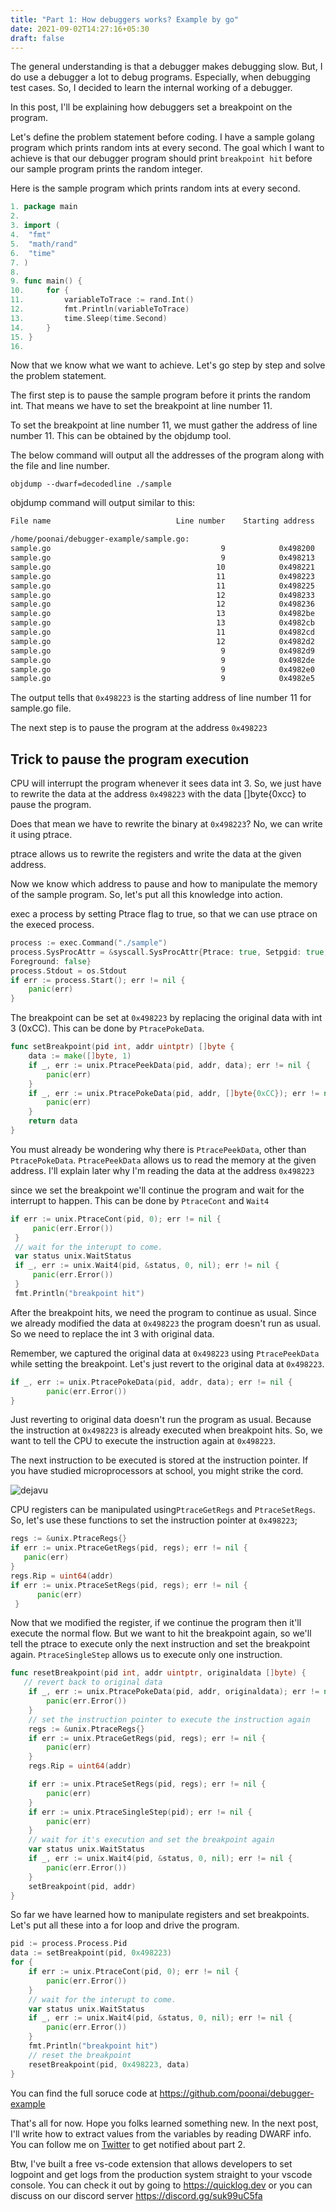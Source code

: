 ```yaml
---
title: "Part 1: How debuggers works? Example by go"
date: 2021-09-02T14:27:16+05:30
draft: false
---
```

The general understanding is that a debugger makes debugging slow. But, I do use a debugger a lot to debug programs. Especially, when debugging test cases. So, I decided to learn the internal working of a debugger. 

In this post, I'll be explaining how debuggers set a breakpoint on the program.

Let's define the problem statement before coding. I have a sample golang program which prints random ints at every second. The goal which I want to achieve is that our debugger program should print `breakpoint hit` before our sample program prints the random integer. 
 
Here is the sample program which prints random ints at every second.

```go
1. package main
2. 
3. import (
4. 	"fmt"
5. 	"math/rand"
6. 	"time"
7. )
8. 
9. func main() {
10. 	for {
11. 		variableToTrace := rand.Int()
12. 		fmt.Println(variableToTrace)
13. 		time.Sleep(time.Second)
14. 	}
15. }
16. 
```
Now that we know what we want to achieve. Let's go step by step and solve the problem statement.

The first step is to pause the sample program before it prints the random int. That means we have to set the breakpoint at line number 11. 

To set the breakpoint at line number 11, we must gather the address of line number 11. This can be obtained by the objdump tool.

The below command will output all the addresses of the program along with the file and line number.

```shell
objdump --dwarf=decodedline ./sample
```

objdump command will output similar to this:
```txt
File name                            Line number    Starting address    View    Stmt

/home/poonai/debugger-example/sample.go:
sample.go                                      9            0x498200               x
sample.go                                      9            0x498213               x
sample.go                                     10            0x498221               x
sample.go                                     11            0x498223               x
sample.go                                     11            0x498225        
sample.go                                     12            0x498233               x
sample.go                                     12            0x498236        
sample.go                                     13            0x4982be               x
sample.go                                     13            0x4982cb        
sample.go                                     11            0x4982cd               x
sample.go                                     12            0x4982d2        
sample.go                                      9            0x4982d9               x
sample.go                                      9            0x4982de        
sample.go                                      9            0x4982e0               x
sample.go                                      9            0x4982e5               x
```
The output tells that `0x498223` is the starting address of line number 11 for sample.go file. 

The next step is to pause the program at the address `0x498223`

## Trick to pause the program execution
CPU will interrupt the program whenever it sees data int 3. So, we just have to rewrite the data at the address `0x498223` with the data []byte{0xcc} to pause the program. 

Does that mean we have to rewrite the binary at `0x498223`? No, we can write it using ptrace.  

ptrace allows us to rewrite the registers and write the data at the given address. 

Now we know which address to pause and how to manipulate the memory of the sample program. So, let's put all this knowledge into action.

exec a process by setting Ptrace flag to true, so that we can use ptrace on the execed process.
```go
process := exec.Command("./sample")
process.SysProcAttr = &syscall.SysProcAttr{Ptrace: true, Setpgid: true,    
Foreground: false}
process.Stdout = os.Stdout
if err := process.Start(); err != nil {
    panic(err)
}
```
The breakpoint can be set at `0x498223` by replacing the original data with int 3 (0xCC). This can be done by `PtracePokeData`. 

```go
func setBreakpoint(pid int, addr uintptr) []byte {
    data := make([]byte, 1)
    if _, err := unix.PtracePeekData(pid, addr, data); err != nil {
        panic(err)
    }
    if _, err := unix.PtracePokeData(pid, addr, []byte{0xCC}); err != nil {
        panic(err)
    }
    return data
}
```
You must already be wondering why there is `PtracePeekData`, other than `PtracePokeData`. `PtracePeekData` allows us to read the memory at the given address. I'll explain later why I'm reading the data at the address `0x498223`

since we set the breakpoint we'll continue the program and wait for the interrupt to happen. This can be done by `PtraceCont` and `Wait4`

```go
if err := unix.PtraceCont(pid, 0); err != nil {
     panic(err.Error())
 }
 // wait for the interupt to come.
 var status unix.WaitStatus
 if _, err := unix.Wait4(pid, &status, 0, nil); err != nil {
     panic(err.Error())
 }
 fmt.Println("breakpoint hit")
```
After the breakpoint hits, we need the program to continue as usual. Since we already modified the data at `0x498223` the program doesn't run as usual. So we need to replace the int 3 with original data.

Remember, we captured the original data at `0x498223` using `PtracePeekData` while setting the breakpoint. Let's just revert to the original data at `0x498223`.
```go
if _, err := unix.PtracePokeData(pid, addr, data); err != nil {
        panic(err.Error())
}
```
Just reverting to original data doesn't run the program as usual. Because the instruction at `0x498223` is already executed when breakpoint hits. 
So, we want to tell the CPU to execute the instruction again at `0x498223`.

The next instruction to be executed is stored at the instruction pointer. If you have studied microprocessors at school, you might strike the cord.

![dejavu](/img/dejavu.jfif)

CPU registers can be manipulated using`PtraceGetRegs` and `PtraceSetRegs`. So, let's use these functions to set the instruction pointer at `0x498223`;

```go
regs := &unix.PtraceRegs{}
if err := unix.PtraceGetRegs(pid, regs); err != nil {
   panic(err)
}
regs.Rip = uint64(addr)
if err := unix.PtraceSetRegs(pid, regs); err != nil {
      panic(err)
 }
```
Now that we modified the register, if we continue the program then it'll execute the normal flow. But we want to hit the breakpoint again, so we'll tell the ptrace to execute only the next instruction and set the breakpoint again. `PtraceSingleStep` allows us to execute only one instruction.

```go
func resetBreakpoint(pid int, addr uintptr, originaldata []byte) {
   // revert back to original data
    if _, err := unix.PtracePokeData(pid, addr, originaldata); err != nil {
        panic(err.Error())
    }
    // set the instruction pointer to execute the instruction again
    regs := &unix.PtraceRegs{}
    if err := unix.PtraceGetRegs(pid, regs); err != nil {
        panic(err)
    }
    regs.Rip = uint64(addr)

    if err := unix.PtraceSetRegs(pid, regs); err != nil {
        panic(err)
    }
    if err := unix.PtraceSingleStep(pid); err != nil {
        panic(err)
    }
    // wait for it's execution and set the breakpoint again
    var status unix.WaitStatus
    if _, err := unix.Wait4(pid, &status, 0, nil); err != nil {
        panic(err.Error())
    }
    setBreakpoint(pid, addr)
}
```
So far we have learned how to manipulate registers and set breakpoints. Let's put all these into a for loop and drive the program. 

```go
pid := process.Process.Pid
data := setBreakpoint(pid, 0x498223)
for {
    if err := unix.PtraceCont(pid, 0); err != nil {
        panic(err.Error())
    }
    // wait for the interupt to come.
    var status unix.WaitStatus
    if _, err := unix.Wait4(pid, &status, 0, nil); err != nil {
        panic(err.Error())
    }
    fmt.Println("breakpoint hit")
    // reset the breakpoint
    resetBreakpoint(pid, 0x498223, data)
}
```

You can find the full soruce code at https://github.com/poonai/debugger-example

That's all for now. Hope you folks learned something new. In the next post, I'll write how to extract values from the variables by reading DWARF info. You can follow me on [Twitter](https://twitter.com/poonai_) to get notified about part 2.


Btw, I've built a free vs-code extension that allows developers to set logpoint and get logs from the production system straight to your vscode console. You can check it out by going to https://quicklog.dev or you can discuss on our discord server https://discord.gg/suk99uC5fa 
